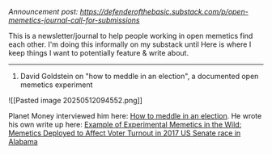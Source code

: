 _Announcement post: https://defenderofthebasic.substack.com/p/open-memetics-journal-call-for-submissions_

This is a newsletter/journal to help people working in open memetics find each other. I'm doing this informally on my substack until  Here is where I keep things I want to potentially feature & write about.

-----

1. David Goldstein on "how to meddle in an election", a documented open memetics experiment

![[Pasted image 20250512094552.png]]

Planet Money interviewed him here: [How to meddle in an election](https://www.npr.org/2019/05/24/726536757/episode-915-how-to-meddle-in-an-election). He wrote his own write up here: [Example of Experimental Memetics in the Wild: Memetics Deployed to Affect Voter Turnout in 2017 US Senate race in Alabama](https://docs.google.com/document/d/1RifkCv8NpI1Yqf0ERxVse931kvksthDX/edit)





